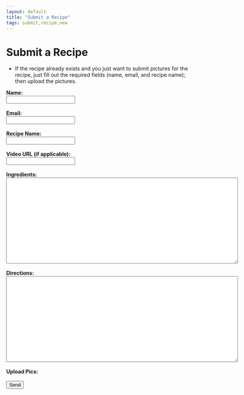 ```yaml
---
layout: default
title: "Submit a Recipe"
tags: submit,recipe,new
---
```

# Submit a Recipe
* If the recipe already exists and you just want to submit pictures for the recipe, just fill out the required fields (name, email, and recipe name); then upload the pictures.
<html>
  <head>
    <script>
      UPLOADCARE_PUBLIC_KEY = 'a1ed3bccd2792a8f47e6';
      UPLOADCARE_IMAGES_ONLY = true;
    </script>
    <script src="https://ucarecdn.com/libs/widget/3.x/uploadcare.full.min.js"></script>
  </head>
  <body>
    <!--<h1>Submit a Recipe</h1>-->
    <form id="submitRecipe" action="https://formspree.io/craig.willett@gmail.com" method="POST">
      <!--<input type="hidden" name="_subject" id="_subject" value="TDC New Recipe">-->
      <b>Name:</b><br/>
      <input type="text" name="Name" required><br/><br/>
      <b>Email:</b><br/>
      <input type="email" name="_replyto" required><br/><br/>
      <b>Recipe Name:</b><br/>
      <input type="text" name="_subject" required><br/><br/>
      <b>Video URL (if applicable):</b><br/>
      <input type="text" name="VideoUrl"><br/><br/>
      <b>Ingredients:</b><br/>
      <textarea rows="15" cols="75" name="Ingredients"></textarea><br/><br/>
      <b>Directions:</b><br/>
      <textarea rows="15" cols="75" name="Directions"></textarea><br/><br/>
      <b>Upload Pics: </b><input
        type="hidden"
        role="uploadcare-uploader"
        name="content"
        data-image-shrink="null"
        data-multiple="true"
        data-multiple-min="1"
        data-multiple-max="3" /><br/><br/>
      <input type="submit" value="Send">
  </form>
  </body>
</html>


<!-- The best place for this one is your <HEAD> tag -->


<!-- This is where the widget will be. Don't forget the name attribute! -->

